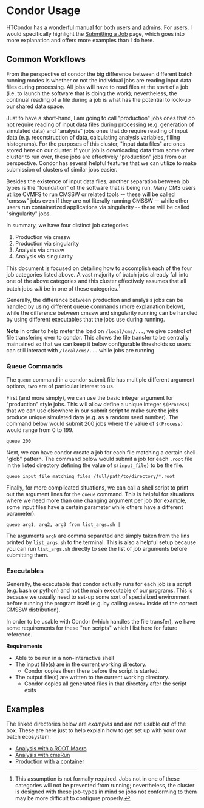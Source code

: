 # Condor Usage

HTCondor has a wonderful [manual](https://htcondor.readthedocs.io/en/latest/) for both users and admins.
For users, I would specifically highlight the 
[Submitting a Job](https://htcondor.readthedocs.io/en/latest/users-manual/submitting-a-job.html) page,
which goes into more explanation and offers more examples than I do here.

## Common Workflows

From the perspective of condor the big difference between different batch running modes
is whether or not the individual jobs are reading input data files during processing.
All jobs will have to read files at the start of a job (i.e. to launch the software
that is doing the work); nevertheless, the continual reading of a file during a job
is what has the potential to lock-up our shared data space.

Just to have a short-hand, I am going to call "production" jobs ones that do not
require reading of input data files during processing (e.g. generation of simulated
data) and "analysis" jobs ones that do require reading of input data (e.g. reconstruction
of data, calculating analysis variables, filling histograms). For the purposes of this
cluster, "input data files" are ones stored here on our cluster. If your job is downloading
data from some other cluster to run over, these jobs are effectively "production" jobs from
our perspective. Condor has several helpful features that we can utilize to make submission 
of clusters of similar jobs easier.

Besides the existence of input data files, another separation between job types is the
"foundation" of the software that is being run. Many CMS users utilize CVMFS to run CMSSW
or related tools -- these will be called "cmssw" jobs even if they are not literally running
CMSSW -- while other users run containerized applications via singularity -- these will be 
called "singularity" jobs.

In summary, we have four distinct job categories.
1. Production via cmssw
2. Production via singularity
3. Analysis via cmssw
4. Analysis via singularity

This document is focused on detailing how to accomplish each of the four job categories listed
above. A vast majority of batch jobs already fall into one of the above categories and this
cluster effectively assumes that all batch jobs _will_ be in one of these categories.[^1]

Generally, the difference between production and analysis jobs can be handled by using
different queue commands (more explanation below), while the difference between cmssw
and singularity running can be handled by using different executables that the
jobs use during running.

**Note** In order to help meter the load on `/local/cms/...`, we give control of file transfering
over to condor. This allows the file transfer to be centrally maintained so that we can keep
it below configurable thresholds so users can still interact with `/local/cms/...` while jobs
are running.

[^1]: This assumption is not formally required. Jobs not in one of these categories will not
be prevented from running; nevertheless, the cluster is designed with these job-types in mind
so jobs not conforming to them may be more difficult to configure properly.

### Queue Commands
The `queue` command in a condor submit file has multiple different argument options, two are
of particular interest to us.

First (and more simply), we can use the basic integer argument for "production" style jobs.
This will allow define a unique integer `$(Process)` that we can use elsewhere in our submit
script to make sure the jobs produce unique simulated data (e.g. as a random seed number).
The command below would submit 200 jobs where the value of `$(Process)` would range from 0 to 199.
```
queue 200
```

Next, we can have condor create a job for each file matching a certain shell "glob" pattern.
The command below would submit a job for each `.root` file in the listed directory defining
the value of `$(input_file)` to be the file.
```
queue input_file matching files /full/path/to/directory/*.root
```

Finally, for more complicated situations, we can call a shell script to print out the argument
lines for the `queue` command. This is helpful for situations where we need more than one changing
argument per job (for example, some input files have a certain parameter while others have a different
parameter).
```
queue arg1, arg2, arg3 from list_args.sh |
```
The arguments `argN` are comma separated and simply taken from the lins printed by `list_args.sh` to
the terminal. This is also a helpful setup because you can run `list_args.sh` directly to see the
list of job arguments before submitting them.

### Executables
Generally, the executable that condor actually runs for each job is a script (e.g. bash or python)
and not the main executable of our programs. This is because we usually need to set-up some sort
of specialized environment before running the program itself (e.g. by calling `cmsenv` inside of
the correct CMSSW distribution). 

In order to be usable with Condor (which handles the file transfer), we have some requirements 
for these "run scripts" which I list here for future reference.

**Requirements**
- Able to be run in a non-interactive shell
- The input file(s) are in the current working directory.
  - Condor copies them there before the script is started.
- The output file(s) are written to the current working directory.
  - Condor copies all generated files in that directory after the script exits

## Examples
The linked directories below are _examples_ and are not usable out of the box.
These are here just to help explain how to get set up with your own batch ecosystem.

- [Analysis with a ROOT Macro](rootmacro)
- [Analysis with cmsRun](cmsRun)
- [Production with a container](container)
